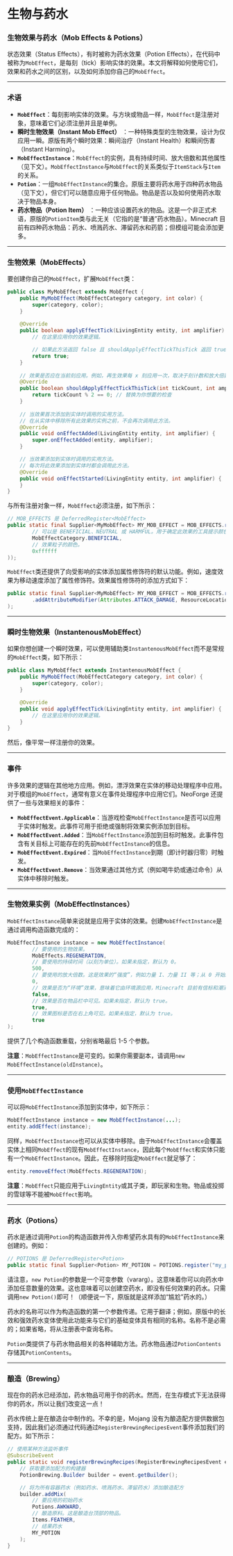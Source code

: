 # 生物与药水

### 生物效果与药水（Mob Effects & Potions）

状态效果（Status Effects），有时被称为药水效果（Potion Effects），在代码中被称为`MobEffect`，是每刻（tick）影响实体的效果。本文将解释如何使用它们，效果和药水之间的区别，以及如何添加你自己的`MobEffect`。

---

### 术语

- **​`MobEffect`​**：每刻影响实体的效果。与方块或物品一样，`MobEffect`是注册对象，意味着它们必须注册并且是单例。
- **瞬时生物效果（Instant Mob Effect）** ：一种特殊类型的生物效果，设计为仅应用一瞬。原版有两个瞬时效果：瞬间治疗（Instant Health）和瞬间伤害（Instant Harming）。
- **​`MobEffectInstance`​**：`MobEffect`的实例，具有持续时间、放大倍数和其他属性（见下文）。`MobEffectInstance`与`MobEffect`的关系类似于`ItemStack`与`Item`的关系。
- **​`Potion`​**：一组`MobEffectInstance`的集合。原版主要将药水用于四种药水物品（见下文），但它们可以随意应用于任何物品。物品是否以及如何使用药水取决于物品本身。
- **药水物品（Potion Item）** ：一种应该设置药水的物品。这是一个非正式术语，原版的`PotionItem`类与此无关（它指的是“普通”药水物品）。Minecraft 目前有四种药水物品：药水、喷溅药水、滞留药水和药箭；但模组可能会添加更多。

---

### 生物效果（MobEffects）

要创建你自己的`MobEffect`，扩展`MobEffect`类：

```java
public class MyMobEffect extends MobEffect {
    public MyMobEffect(MobEffectCategory category, int color) {
        super(category, color);
    }
    
    @Override
    public boolean applyEffectTick(LivingEntity entity, int amplifier) {
        // 在这里应用你的效果逻辑。

        // 如果此方法返回 false 且 shouldApplyEffectTickThisTick 返回 true，效果将立即被移除
        return true;
    }
    
    // 效果是否应在当前刻应用。例如，再生效果每 x 刻应用一次，取决于刻计数和放大倍数。
    @Override
    public boolean shouldApplyEffectTickThisTick(int tickCount, int amplifier) {
        return tickCount % 2 == 0; // 替换为你想要的检查
    }
    
    // 当效果首次添加到实体时调用的实用方法。
    // 在从实体中移除所有此效果的实例之前，不会再次调用此方法。
    @Override
    public void onEffectAdded(LivingEntity entity, int amplifier) {
        super.onEffectAdded(entity, amplifier);
    }

    // 当效果添加到实体时调用的实用方法。
    // 每次将此效果添加到实体时都会调用此方法。
    @Override
    public void onEffectStarted(LivingEntity entity, int amplifier) {
    }
}
```

与所有注册对象一样，`MobEffect`必须注册，如下所示：

```java
// MOB_EFFECTS 是 DeferredRegister<MobEffect>
public static final Supplier<MyMobEffect> MY_MOB_EFFECT = MOB_EFFECTS.register("my_mob_effect", () -> new MyMobEffect(
        // 可以是 BENEFICIAL、NEUTRAL 或 HARMFUL。用于确定此效果的工具提示颜色。
        MobEffectCategory.BENEFICIAL,
        // 效果粒子的颜色。
        0xffffff
));
```

`MobEffect`类还提供了向受影响的实体添加属性修饰符的默认功能。例如，速度效果为移动速度添加了属性修饰符。效果属性修饰符的添加方式如下：

```java
public static final Supplier<MyMobEffect> MY_MOB_EFFECT = MOB_EFFECTS.register("my_mob_effect", () -> new MyMobEffect(...)
        .addAttributeModifier(Attributes.ATTACK_DAMAGE, ResourceLocation.fromNamespaceAndPath("examplemod", "effect.strength"), 2.0, AttributeModifier.Operation.ADD_VALUE)
);
```

---

### 瞬时生物效果（InstantenousMobEffect）

如果你想创建一个瞬时效果，可以使用辅助类`InstantenousMobEffect`而不是常规的`MobEffect`类，如下所示：

```java
public class MyMobEffect extends InstantenousMobEffect {
    public MyMobEffect(MobEffectCategory category, int color) {
        super(category, color);
    }

    @Override
    public void applyEffectTick(LivingEntity entity, int amplifier) {
        // 在这里应用你的效果逻辑。
    }
}
```

然后，像平常一样注册你的效果。

---

### 事件

许多效果的逻辑在其他地方应用。例如，漂浮效果在实体的移动处理程序中应用。对于模组的`MobEffect`，通常有意义在事件处理程序中应用它们。NeoForge 还提供了一些与效果相关的事件：

- **​`MobEffectEvent.Applicable`​**：当游戏检查`MobEffectInstance`是否可以应用于实体时触发。此事件可用于拒绝或强制将效果实例添加到目标。
- **​`MobEffectEvent.Added`​**：当`MobEffectInstance`添加到目标时触发。此事件包含有关目标上可能存在的先前`MobEffectInstance`的信息。
- **​`MobEffectEvent.Expired`​**：当`MobEffectInstance`到期（即计时器归零）时触发。
- **​`MobEffectEvent.Remove`​**：当效果通过其他方式（例如喝牛奶或通过命令）从实体中移除时触发。

---

### 生物效果实例（MobEffectInstances）

`MobEffectInstance`简单来说就是应用于实体的效果。创建`MobEffectInstance`是通过调用构造函数完成的：

```java
MobEffectInstance instance = new MobEffectInstance(
        // 要使用的生物效果。
        MobEffects.REGENERATION,
        // 要使用的持续时间（以刻为单位）。如果未指定，默认为 0。
        500,
        // 要使用的放大倍数。这是效果的“强度”，例如力量 I、力量 II 等；从 0 开始。如果未指定，默认为 0。
        0,
        // 效果是否为“环境”效果，意味着它由环境源应用，Minecraft 目前有信标和潮涌核心。如果未指定，默认为 false。
        false,
        // 效果是否在物品栏中可见。如果未指定，默认为 true。
        true,
        // 效果图标是否在右上角可见。如果未指定，默认为 true。
        true
);
```

提供了几个构造函数重载，分别省略最后 1-5 个参数。

**注意**：`MobEffectInstance`是可变的。如果你需要副本，请调用`new MobEffectInstance(oldInstance)`。

---

### 使用`MobEffectInstance`

可以将`MobEffectInstance`添加到实体中，如下所示：

```java
MobEffectInstance instance = new MobEffectInstance(...);
entity.addEffect(instance);
```

同样，`MobEffectInstance`也可以从实体中移除。由于`MobEffectInstance`会覆盖实体上相同`MobEffect`的现有`MobEffectInstance`，因此每个`MobEffect`和实体只能有一个`MobEffectInstance`。因此，在移除时指定`MobEffect`就足够了：

```java
entity.removeEffect(MobEffects.REGENERATION);
```

**注意**：`MobEffect`只能应用于`LivingEntity`或其子类，即玩家和生物。物品或投掷的雪球等不能被`MobEffect`影响。

---

### 药水（Potions）

药水是通过调用`Potion`的构造函数并传入你希望药水具有的`MobEffectInstance`来创建的。例如：

```java
// POTIONS 是 DeferredRegister<Potion>
public static final Supplier<Potion> MY_POTION = POTIONS.register("my_potion", () -> new Potion(new MobEffectInstance(MY_MOB_EFFECT, 3600)));
```

请注意，`new Potion`的参数是一个可变参数（vararg）。这意味着你可以向药水中添加任意数量的效果。这也意味着可以创建空药水，即没有任何效果的药水。只需调用`new Potion()`即可！（顺便说一下，原版就是这样添加“尴尬”药水的。）

药水的名称可以作为构造函数的第一个参数传递。它用于翻译；例如，原版中的长效和强效药水变体使用此功能来与它们的基础变体具有相同的名称。名称不是必需的；如果省略，将从注册表中查询名称。

`Potion`类提供了与药水物品相关的各种辅助方法。药水物品通过`PotionContents`存储其`PotionContents`。

---

### 酿造（Brewing）

现在你的药水已经添加，药水物品可用于你的药水。然而，在生存模式下无法获得你的药水，所以让我们改变这一点！

药水传统上是在酿造台中制作的。不幸的是，Mojang 没有为酿造配方提供数据包支持，因此我们必须通过代码通过`RegisterBrewingRecipesEvent`事件添加我们的配方。如下所示：

```java
// 使用某种方法监听事件
@SubscribeEvent
public static void registerBrewingRecipes(RegisterBrewingRecipesEvent event) {
    // 获取要添加配方的构建器
    PotionBrewing.Builder builder = event.getBuilder();

    // 将为所有容器药水（例如药水、喷溅药水、滞留药水）添加酿造配方
    builder.addMix(
        // 要应用的初始药水
        Potions.AWKWARD,
        // 酿造原料。这是酿造台顶部的物品。
        Items.FEATHER,
        // 结果药水
        MY_POTION
    );
}
```
